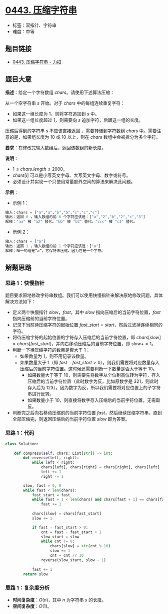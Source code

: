 # [0443. 压缩字符串](https://leetcode.cn/problems/string-compression/)

- 标签：双指针、字符串
- 难度：中等

## 题目链接

- [0443. 压缩字符串 - 力扣](https://leetcode.cn/problems/string-compression/)

## 题目大意

**描述**：给定一个字符数组 $chars$。请使用下述算法压缩：

从一个空字符串 $s$ 开始。对于 $chars$ 中的每组连续重复字符：

- 如果这一组长度为 $1$，则将字符追加到 $s$ 中。
- 如果这一组长度超过 $1$，则需要向 $s$ 追加字符，后跟这一组的长度。

压缩后得到的字符串 $s$ 不应该直接返回 ，需要转储到字符数组 $chars$ 中。需要注意的是，如果组长度为 $10$ 或 $10$ 以上，则在 $chars$ 数组中会被拆分为多个字符。

**要求**：在修改完输入数组后，返回该数组的新长度。

**说明**：

- $1 \le chars.length \le 2000$。
- $chars[i]$ 可以是小写英文字母、大写英文字母、数字或符号。
- 必须设计并实现一个只使用常量额外空间的算法来解决此问题。

**示例**：

- 示例 1：

```python
输入：chars = ["a","a","b","b","c","c","c"]
输出：返回 6 ，输入数组的前 6 个字符应该是：["a","2","b","2","c","3"]
解释："aa" 被 "a2" 替代。"bb" 被 "b2" 替代。"ccc" 被 "c3" 替代。
```

- 示例 2：

```python
输入：chars = ["a"]
输出：返回 1 ，输入数组的前 1 个字符应该是：["a"]
解释：唯一的组是“a”，它保持未压缩，因为它是一个字符。
```

## 解题思路

### 思路 1：快慢指针

题目要求原地修改字符串数组。我们可以使用快慢指针来解决原地修改问题，具体解决方法如下：

- 定义两个快慢指针 $slow$，$fast$。其中 $slow$ 指向压缩后的当前字符位置，$fast$ 指向压缩前的当前字符位置。
- 记录下当前待压缩字符的起始位置 $fast\_start = start$，然后过滤掉连续相同的字符。
- 将待压缩字符的起始位置的字符存入压缩后的当前字符位置，即  $chars[slow] = chars[fast\_start]$，并向右移动压缩后的当前字符位置，即 $slow += 1$。
- 判断一下待压缩字符的数目是否大于 $1$：
  - 如果数量为 $1$，则不用记录该数量。
  - 如果数量大于 $1$（即 $fast - fast\_start > 0$），则我们需要将对应数量存入压缩后的当前字符位置。这时候还需要判断一下数量是否大于等于 $10$。
    - 如果数量大于等于 $10$，则需要先将数字从个位到高位转为字符，存入压缩后的当前字符位置（此时数字为反，比如原数字是 $321$，则此时存入后为 $123$）。因为数字为反，所以我们需要将对应位置上的子字符串进行反转。
    - 如果数量小于 $10$，则直接将数字存入压缩后的当前字符位置，无需取反。
- 判断完之后向右移动压缩前的当前字符位置 $fast$，然后继续压缩字符串，直到全部压缩完，则返回压缩后的当前字符位置 $slow$ 即为答案。

### 思路 1：代码

```python
class Solution:
    
    def compress(self, chars: List[str]) -> int:
        def reverse(left, right):
            while left < right:
                chars[left], chars[right] = chars[right], chars[left]
                left += 1
                right -= 1

        slow, fast = 0, 0
        while fast < len(chars):
            fast_start = fast
            while fast + 1 < len(chars) and chars[fast + 1] == chars[fast]:
                fast += 1
            
            chars[slow] = chars[fast_start]
            slow += 1

            if fast - fast_start > 0:
                cnt = fast - fast_start + 1
                slow_start = slow
                while cnt != 0:
                    chars[slow] = str(cnt % 10)
                    slow += 1
                    cnt = cnt // 10
                reverse(slow_start, slow - 1)
            
            fast += 1
        return slow
```

### 思路 1：复杂度分析

- **时间复杂度**：$O(n)$，其中 $n$ 为字符串 $s$ 的长度。
- **空间复杂度**：$O(1)$。
